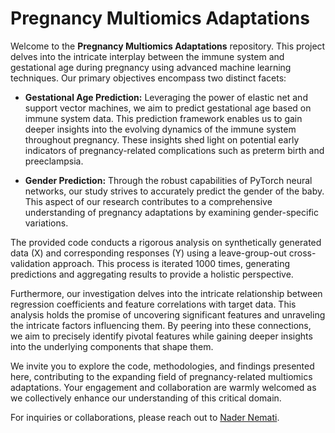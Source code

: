 # Pregnancy Multiomics Adaptations

Welcome to the **Pregnancy Multiomics Adaptations** repository. This project delves into the intricate interplay between the immune system and gestational age during pregnancy using advanced machine learning techniques. Our primary objectives encompass two distinct facets:

- **Gestational Age Prediction:** Leveraging the power of elastic net and support vector machines, we aim to predict gestational age based on immune system data. This prediction framework enables us to gain deeper insights into the evolving dynamics of the immune system throughout pregnancy. These insights shed light on potential early indicators of pregnancy-related complications such as preterm birth and preeclampsia.

- **Gender Prediction:** Through the robust capabilities of PyTorch neural networks, our study strives to accurately predict the gender of the baby. This aspect of our research contributes to a comprehensive understanding of pregnancy adaptations by examining gender-specific variations.

The provided code conducts a rigorous analysis on synthetically generated data (X) and corresponding responses (Y) using a leave-group-out cross-validation approach. This process is iterated 1000 times, generating predictions and aggregating results to provide a holistic perspective.

Furthermore, our investigation delves into the intricate relationship between regression coefficients and feature correlations with target data. This analysis holds the promise of uncovering significant features and unraveling the intricate factors influencing them. By peering into these connections, we aim to precisely identify pivotal features while gaining deeper insights into the underlying components that shape them.

We invite you to explore the code, methodologies, and findings presented here, contributing to the expanding field of pregnancy-related multiomics adaptations. Your engagement and collaboration are warmly welcomed as we collectively enhance our understanding of this critical domain.

For inquiries or collaborations, please reach out to [Nader Nemati](mailto:nnevar@utu.fi).



